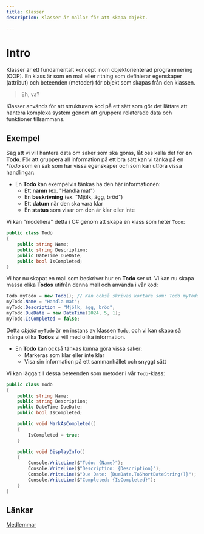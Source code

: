 ```yaml
---
title: Klasser 
description: Klasser är mallar för att skapa objekt.

---
```


# Intro

Klasser är ett fundamentalt koncept inom objektorienterad programmering (OOP). En klass är som en mall eller ritning som definierar egenskaper (attribut) och beteenden (metoder) för objekt som skapas från den klassen.

> Eh, va?

Klasser används för att strukturera kod på ett sätt som gör det lättare att hantera komplexa system genom att gruppera relaterade data och funktioner tillsammans.

## Exempel

Säg att vi vill hantera data om saker som ska göras, låt oss kalla det för **en Todo**. För att gruppera all information på ett bra sätt kan vi tänka på en **todo* som en sak som har vissa egenskaper och som kan utföra vissa handlingar:

* En **Todo** kan exempelvis tänkas ha den här informationen:
    * Ett **namn** (ex. "Handla mat")
    * En **beskrivning** (ex. "Mjölk, ägg, bröd")
    * Ett **datum** när den ska vara klar
    * En **status** som visar om den är klar eller inte

Vi kan "modellera" detta i C# genom att skapa en klass som heter `Todo`:

```csharp
public class Todo
{
    public string Name;
    public string Description;
    public DateTime DueDate;
    public bool IsCompleted;
}
```

Vi har nu skapat en mall som beskriver hur en **Todo** ser ut. Vi kan nu skapa massa olika **Todos** utifrån denna mall och använda i vår kod:

```csharp
Todo myTodo = new Todo(); // Kan också skrivas kortare som: Todo myTodo = new();
myTodo.Name = "Handla mat";
myTodo.Description = "Mjölk, ägg, bröd";
myTodo.DueDate = new DateTime(2024, 5, 1);
myTodo.IsCompleted = false;
```

Detta *objekt* `myTodo` är en instans av klassen `Todo`, och vi kan skapa så många olika **Todos** vi vill med olika information.

* En **Todo** kan också tänkas kunna göra vissa saker:
    * Markeras som klar eller inte klar
    * Visa sin information på ett sammanhållet och snyggt sätt

Vi kan lägga till dessa beteenden som metoder i vår `Todo`-klass:

```csharp
public class Todo
{
    public string Name;
    public string Description;
    public DateTime DueDate;
    public bool IsCompleted;

    public void MarkAsCompleted()
    {
        IsCompleted = true;
    }

    public void DisplayInfo()
    {
        Console.WriteLine($"Todo: {Name}");
        Console.WriteLine($"Description: {Description}");
        Console.WriteLine($"Due Date: {DueDate.ToShortDateString()}");
        Console.WriteLine($"Completed: {IsCompleted}");
    }
}
```


## Länkar

[Medlemmar](https://learn.microsoft.com/en-us/dotnet/csharp/programming-guide/classes-and-structs/members)
